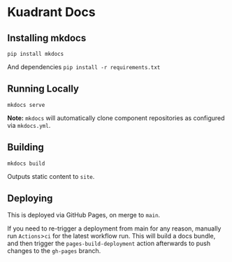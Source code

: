 # Kuadrant Docs

## Installing mkdocs
`pip install mkdocs`

And dependencies
`pip install -r requirements.txt`


## Running Locally
`mkdocs serve`

**Note:** `mkdocs` will automatically clone component repositories as configured via `mkdocs.yml`.

## Building
`mkdocs build`

Outputs static content to `site`.

## Deploying
This is deployed via GitHub Pages, on merge to `main`.

If you need to re-trigger a deployment from main for any reason, manually run `Actions`>`ci` for the latest workflow run. This will build a docs bundle, and then trigger the `pages-build-deployment` action afterwards to push changes to the `gh-pages` branch.